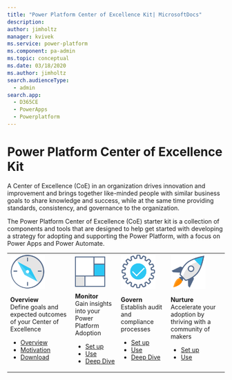 ```yaml
---
title: "Power Platform Center of Excellence Kit| MicrosoftDocs"
description: 
author: jimholtz
manager: kvivek
ms.service: power-platform
ms.component: pa-admin
ms.topic: conceptual
ms.date: 03/18/2020
ms.author: jimholtz
search.audienceType: 
  - admin
search.app: 
  - D365CE
  - PowerApps
  - Powerplatform
---
```

# Power Platform Center of Excellence Kit

A Center of Excellence (CoE) in an organization drives innovation and improvement and brings together like-minded people with similar business goals to share knowledge and success, while at the same time providing standards, consistency, and governance to the organization.

The Power Platform Center of Excellence (CoE) starter kit is a collection of components and tools that are designed to help get started with developing a strategy for adopting and supporting the Power Platform, with a focus on Power Apps and Power Automate.

|  |  |  |  |
|---------|---------|---------|---------|
|<img src="media/i_overview.svg" alt="Overview icon" width="80"/>  |<img src="media/i_dashboard.svg" alt="Monitor icon" width="70"/>  |<img src="media/i_setup.svg" alt="Govern icon" width="80"/> | <img src="media/i_get-started.svg" alt="Nurture icon" width="80"/> | 
| **Overview** <br /> Define goals and expected outcomes of your Center of Excellence<Br><ul><li>[Overview](overview.md)</li><li>[Motivation](motivation.md)</li><li>[Download](<https://aka.ms/coestarterkitdownload>)</li></ul> | **Monitor**  <br /> Gain  insights into your Power Platform Adoption<br><ul><li>[Set up](setup-core-components)</li><li>[Use](core-components.md)</li><li>[Deep Dive](power-bi.md)</li></ul>     | **Govern** <br />   Establish audit and compliance processes <br><ul><li>[Set up](setup-governance-components)</li><li>[Use](governance-components.md)</li><li>[Deep Dive](example-processes.md)</li></ul>| **Nurture** <Br>Accelerate your adoption by thriving with a community of makers <br><ul><li>[Set up](setup-nurture-components)</li><li>[Use](nurture-components.md)</li></ul> |
